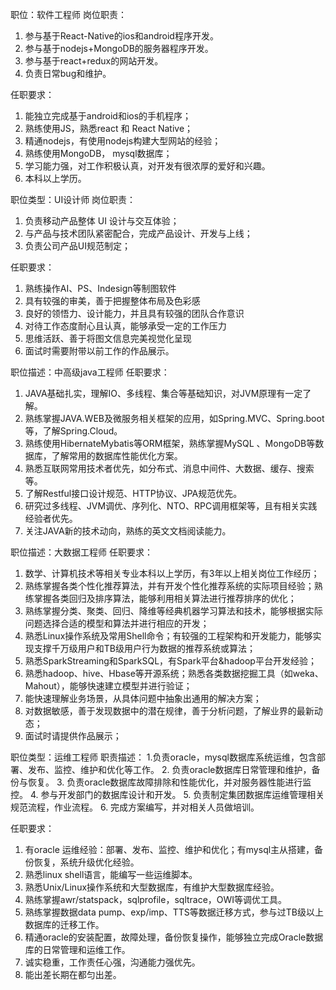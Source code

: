 职位：软件工程师
岗位职责：
1. 参与基于React-Native的ios和android程序开发。
2. 参与基于nodejs+MongoDB的服务器程序开发。
3. 参与基于react+redux的网站开发。
4. 负责日常bug和维护。

任职要求：
1. 能独立完成基于android和ios的手机程序；
2. 熟练使用JS，熟悉react 和 React Native；
3. 精通nodejs，有使用nodejs构建大型网站的经验；
4. 熟练使用MongoDB， mysql数据库；
5. 学习能力强，对工作积极认真，对开发有很浓厚的爱好和兴趣。
6. 本科以上学历。


职位类型：UI设计师
岗位职责：
1. 负责移动产品整体 UI 设计与交互体验；
2. 与产品与技术团队紧密配合，完成产品设计、开发与上线；
3. 负责公司产品UI规范制定；

任职要求：
1. 熟练操作AI、PS、Indesign等制图软件
2. 具有较强的审美，善于把握整体布局及色彩感
3. 良好的领悟力、设计能力，并且具有较强的团队合作意识
4. 对待工作态度耐心且认真，能够承受一定的工作压力
5. 思维活跃、善于将图文信息完美视觉化呈现
6. 面试时需要附带以前工作的作品展示。


职位描述：中高级java工程师
任职要求：
1. JAVA基础扎实，理解IO、多线程、集合等基础知识，对JVM原理有一定了解。
2. 熟练掌握JAVA.WEB及微服务相关框架的应用，如Spring.MVC、Spring.boot等，了解Spring.Cloud。
3. 熟练使用HibernateMybatis等ORM框架，熟练掌握MySQL 、MongoDB等数据库，了解常用的数据库性能优化方案。
4. 熟悉互联网常用技术者优先，如分布式、消息中间件、大数据、缓存、搜索等。
5. 了解Restful接口设计规范、HTTP协议、JPA规范优先。
6. 研究过多线程、JVM调优、序列化、NTO、RPC调用框架等，且有相关实践经验者优先。
7. 关注JAVA新的技术动向，熟练的英文文档阅读能力。

职位描述：大数据工程师
任职要求：
1. 数学、计算机技术等相关专业本科以上学历，有3年以上相关岗位工作经历；
2. 熟练掌握各类个性化推荐算法，并有开发个性化推荐系统的实际项目经验；熟练掌握各类回归及排序算法，能够利用相关算法进行推荐排序的优化；
3. 熟练掌握分类、聚类、回归、降维等经典机器学习算法和技术，能够根据实际问题选择合适的模型和算法并进行相应的开发；
4. 熟悉Linux操作系统及常用Shell命令；有较强的工程架构和开发能力，能够实现支撑千万级用户和TB级用户行为数据的推荐系统或算法；
5. 熟悉SparkStreaming和SparkSQL，有Spark平台&hadoop平台开发经验；
6. 熟悉hadoop、hive、Hbase等开源系统；熟悉各类数据挖掘工具（如weka、Mahout），能够快速建立模型并进行验证；
7. 能快速理解业务场景，从具体问题中抽象出通用的解决方案；
8. 对数据敏感，善于发现数据中的潜在规律，善于分析问题，了解业界的最新动态；
9. 面试时请提供作品展示；


职位类型：运维工程师
职责描述：
1.负责oracle，mysql数据库系统运维，包含部署、发布、监控、维护和优化等工作。
2. 负责oracle数据库日常管理和维护，备份与恢复。
3. 负责oracle数据库故障排除和性能优化，并对服务器性能进行监控。
4. 参与开发部门的数据库设计和开发。
5. 负责制定集团数据库运维管理相关规范流程，作业流程。
6. 完成方案编写，并对相关人员做培训。

任职要求：
1. 有oracle 运维经验：部署、发布、监控、维护和优化；有mysql主从搭建，备份恢复，系统升级优化经验。
2. 熟悉linux shell语言，能编写一些运维脚本。
3. 熟悉Unix/Linux操作系统和大型数据库，有维护大型数据库经验。
4. 熟练掌握awr/statspack，sqlprofile，sqltrace，OWI等调优工具。
5.  熟练掌握数据data pump、exp/imp、TTS等数据迁移方式，参与过TB级以上数据库的迁移工作。
6. 精通oracle的安装配置，故障处理，备份恢复操作，能够独立完成Oracle数据库的日常管理和运维工作。
7. 诚实稳重，工作责任心强，沟通能力强优先。
8. 能出差长期在都匀出差。
